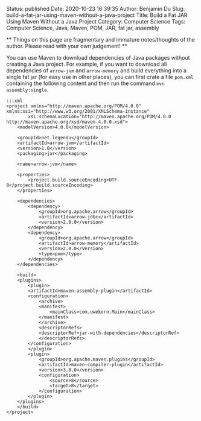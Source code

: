 Status: published
Date: 2020-10-23 16:39:35
Author: Benjamin Du
Slug: build-a-fat-jar-using-maven-without-a-java-project
Title: Build a Fat JAR Using Maven Without a Java Project
Category: Computer Science
Tags: Computer Science, Java, Maven, POM, JAR, fat jar, assembly

**
Things on this page are fragmentary and immature notes/thoughts of the author.
Please read with your own judgement!
**

You can use Maven to download dependencies of Java packages without creating a Java project.
For example,
if you want to download all dependencies of `arrow-jvm` and `arrow-memory` 
and build everything into a single fat jar (for easy use in other places),
you can first crate a file `pom.xml` containing the following content
and then run the command `mvn assembly:single`.

    :::xml
    <project xmlns="http://maven.apache.org/POM/4.0.0" xmlns:xsi="http://www.w3.org/2001/XMLSchema-instance"
            xsi:schemaLocation="http://maven.apache.org/POM/4.0.0 http://maven.apache.org/xsd/maven-4.0.0.xsd">
        <modelVersion>4.0.0</modelVersion>

        <groupId>net.legendu</groupId>
        <artifactId>arrow-jvm</artifactId>
        <version>1.0</version>
        <packaging>jar</packaging>

        <name>arrow-jvm</name>

        <properties>
            <project.build.sourceEncoding>UTF-8</project.build.sourceEncoding>
        </properties>

        <dependencies>
            <dependency>
                <groupId>org.apache.arrow</groupId>
                <artifactId>arrow-jdbc</artifactId>
                <version>2.0.0</version>
            </dependency>
            <dependency>
                <groupId>org.apache.arrow</groupId>
                <artifactId>arrow-memory</artifactId>
                <version>2.0.0</version>
                <type>pom</type>
            </dependency>
        </dependencies>
        
        <build>
        <plugins>
            <plugin>
            <artifactId>maven-assembly-plugin</artifactId>
            <configuration>
                <archive>
                <manifest>
                    <mainClass>com.uwekorn.Main</mainClass>
                </manifest>
                </archive>
                <descriptorRefs>
                <descriptorRef>jar-with-dependencies</descriptorRef>
                </descriptorRefs>
            </configuration>
            </plugin>
            <plugin>
                <groupId>org.apache.maven.plugins</groupId>
                <artifactId>maven-compiler-plugin</artifactId>
                <version>3.8.0</version>
                <configuration>
                    <source>8</source>
                    <target>8</target>
                </configuration>
            </plugin>
        </plugins>
        </build>
    </project>